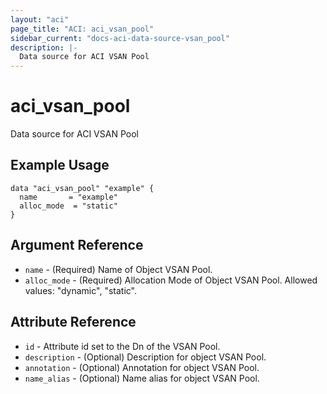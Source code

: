 ```yaml
---
layout: "aci"
page_title: "ACI: aci_vsan_pool"
sidebar_current: "docs-aci-data-source-vsan_pool"
description: |-
  Data source for ACI VSAN Pool
---
```


# aci_vsan_pool

Data source for ACI VSAN Pool

## Example Usage

```hcl
data "aci_vsan_pool" "example" {
  name       = "example"
  alloc_mode  = "static"
}
```

## Argument Reference

- `name` - (Required) Name of Object VSAN Pool.
- `alloc_mode` - (Required) Allocation Mode of Object VSAN Pool. Allowed values: "dynamic", "static".

## Attribute Reference

- `id` - Attribute id set to the Dn of the VSAN Pool.
- `description` - (Optional) Description for object VSAN Pool.
- `annotation` - (Optional) Annotation for object VSAN Pool.
- `name_alias` - (Optional) Name alias for object VSAN Pool.

